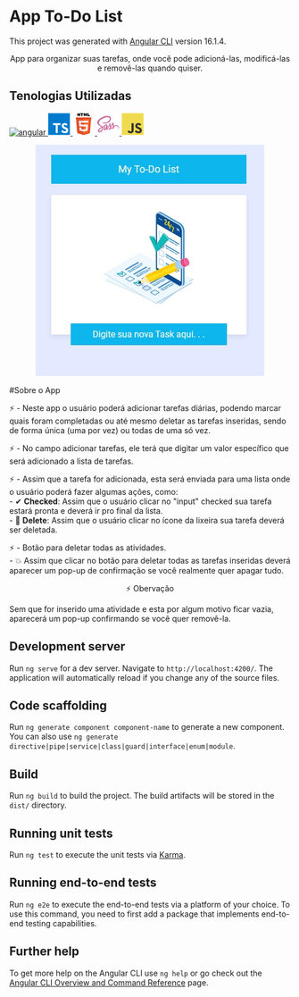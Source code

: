 # App To-Do List

This project was generated with [Angular CLI](https://github.com/angular/angular-cli) version 16.1.4.
<p align="center">App para organizar suas tarefas, onde você pode adicioná-las, modificá-las e removê-las quando quiser.</p>

## Tenologias Utilizadas
 <p align="left"> 
 <a href="https://angular.io" target="_blank" rel="noreferrer"> 
 <img src="https://angular.io/assets/images/logos/angular/angular.svg" alt="angular" width="40" height="40"/> </a>
 <a href="https://www.typescriptlang.org/" target="_blank" rel="noreferrer"> 
 <img src="https://raw.githubusercontent.com/devicons/devicon/master/icons/typescript/typescript-original.svg" alt="typescript" width="40" height="40"/> </a> 
 <a href="https://www.w3.org/html/" target="_blank" rel="noreferrer"> 
 <img src="https://raw.githubusercontent.com/devicons/devicon/master/icons/html5/html5-original-wordmark.svg" alt="html5" width="40" height="40"/> </a> 
 <a href="https://sass-lang.com" target="_blank" rel="noreferrer"> 
 <img src="https://raw.githubusercontent.com/devicons/devicon/master/icons/sass/sass-original.svg" alt="sass" width="40" height="40"/> </a>
 <a href="https://developer.mozilla.org/en-US/docs/Web/JavaScript" target="_blank" rel="noreferrer"> 
 <img src="https://raw.githubusercontent.com/devicons/devicon/master/icons/javascript/javascript-original.svg" alt="javascript" width="40" height="40"/> </a> 
  
 </p>

 <p align="center">
 <img alt="to-do-list" src=".github/ToDoList.jpg">
 </p>

 #Sobre o App
 <p align="left">
 ⚡ - Neste app o usuário poderá adicionar tarefas diárias, podendo marcar quais foram completadas ou até mesmo deletar as tarefas inseridas, sendo de forma única (uma por vez) ou todas de uma só vez.
 </p>
 <p align="left">
 ⚡ - No campo adicionar tarefas, ele terá que digitar um valor específico que será adicionado a lista de tarefas.
 </p>
 <p align="left">
 ⚡ - Assim que a tarefa for adicionada, esta será enviada para uma lista onde o usuário poderá fazer algumas ações, como:
 <br>
      - ✔ <b>Checked</b>: Assim que o usuário clicar no "input" checked sua tarefa estará pronta e deverá ir pro final da lista.
      <br>
      - 🚫 <b>Delete</b>: Assim que o usuário clicar no ícone da lixeira sua tarefa deverá ser deletada.  
 </p>
 <p align="left">
 ⚡ - Botão para deletar todas as atividades.
 <br>
      - 💥 Assim que clicar no botão para deletar todas as tarefas inseridas deverá aparecer um pop-up de confirmação se você realmente quer apagar tudo.
 </p>
 <p align="center">
 ⚡ Obervação
 </p>
 <p>Sem que for inserido uma atividade e esta por algum motivo ficar vazia, aparecerá um pop-up confirmando se você quer removê-la.</>


## Development server

Run `ng serve` for a dev server. Navigate to `http://localhost:4200/`. The application will automatically reload if you change any of the source files.

## Code scaffolding

Run `ng generate component component-name` to generate a new component. You can also use `ng generate directive|pipe|service|class|guard|interface|enum|module`.

## Build

Run `ng build` to build the project. The build artifacts will be stored in the `dist/` directory.

## Running unit tests

Run `ng test` to execute the unit tests via [Karma](https://karma-runner.github.io).

## Running end-to-end tests

Run `ng e2e` to execute the end-to-end tests via a platform of your choice. To use this command, you need to first add a package that implements end-to-end testing capabilities.

## Further help

To get more help on the Angular CLI use `ng help` or go check out the [Angular CLI Overview and Command Reference](https://angular.io/cli) page.
